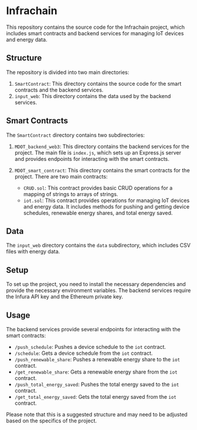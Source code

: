 # Infrachain

This repository contains the source code for the Infrachain project, which includes smart contracts and backend services for managing IoT devices and energy data.

## Structure

The repository is divided into two main directories:

1. `SmartContract`: This directory contains the source code for the smart contracts and the backend services.
2. `input_web`: This directory contains the data used by the backend services.

## Smart Contracts

The `SmartContract` directory contains two subdirectories:

1. `MDOT_backend_web3`: This directory contains the backend services for the project. The main file is `index.js`, which sets up an Express.js server and provides endpoints for interacting with the smart contracts.

2. `MDOT_smart_contract`: This directory contains the smart contracts for the project. There are two main contracts:

   - `CRUD.sol`: This contract provides basic CRUD operations for a mapping of strings to arrays of strings.
   - `iot.sol`: This contract provides operations for managing IoT devices and energy data. It includes methods for pushing and getting device schedules, renewable energy shares, and total energy saved.

## Data

The `input_web` directory contains the `data` subdirectory, which includes CSV files with energy data.

## Setup

To set up the project, you need to install the necessary dependencies and provide the necessary environment variables. The backend services require the Infura API key and the Ethereum private key.

## Usage

The backend services provide several endpoints for interacting with the smart contracts:

- `/push_schedule`: Pushes a device schedule to the `iot` contract.
- `/schedule`: Gets a device schedule from the `iot` contract.
- `/push_renewable_share`: Pushes a renewable energy share to the `iot` contract.
- `/get_renewable_share`: Gets a renewable energy share from the `iot` contract.
- `/push_total_energy_saved`: Pushes the total energy saved to the `iot` contract.
- `/get_total_energy_saved`: Gets the total energy saved from the `iot` contract.

Please note that this is a suggested structure and may need to be adjusted based on the specifics of the project.
